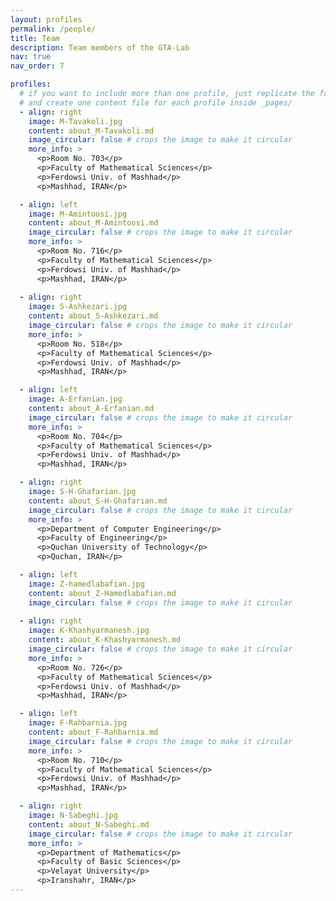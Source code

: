 ```yaml
---
layout: profiles
permalink: /people/
title: Team
description: Team members of the GTA-Lab
nav: true
nav_order: 7

profiles:
  # if you want to include more than one profile, just replicate the following block
  # and create one content file for each profile inside _pages/
  - align: right
    image: M-Tavakoli.jpg
    content: about_M-Tavakoli.md
    image_circular: false # crops the image to make it circular
    more_info: >
      <p>Room No. 703</p>
      <p>Faculty of Mathematical Sciences</p>
      <p>Ferdowsi Univ. of Mashhad</p>
      <p>Mashhad, IRAN</p>

  - align: left
    image: M-Amintoosi.jpg
    content: about_M-Amintoosi.md
    image_circular: false # crops the image to make it circular
    more_info: >
      <p>Room No. 716</p>
      <p>Faculty of Mathematical Sciences</p>
      <p>Ferdowsi Univ. of Mashhad</p>
      <p>Mashhad, IRAN</p>
      
  - align: right
    image: S-Ashkezari.jpg
    content: about_S-Ashkezari.md
    image_circular: false # crops the image to make it circular
    more_info: >
      <p>Room No. 518</p>
      <p>Faculty of Mathematical Sciences</p>
      <p>Ferdowsi Univ. of Mashhad</p>
      <p>Mashhad, IRAN</p>

  - align: left
    image: A-Erfanian.jpg
    content: about_A-Erfanian.md
    image_circular: false # crops the image to make it circular
    more_info: >
      <p>Room No. 704</p>
      <p>Faculty of Mathematical Sciences</p>
      <p>Ferdowsi Univ. of Mashhad</p>
      <p>Mashhad, IRAN</p>

  - align: right
    image: S-H-Ghafarian.jpg
    content: about_S-H-Ghafarian.md
    image_circular: false # crops the image to make it circular
    more_info: >
      <p>Department of Computer Engineering</p>
      <p>Faculty of Engineering</p>
      <p>Quchan University of Technology</p>
      <p>Quchan, IRAN</p>

  - align: left
    image: Z-hamedlabafian.jpg
    content: about_Z-Hamedlabafian.md
    image_circular: false # crops the image to make it circular
      
  - align: right
    image: K-Khashyarmanesh.jpg
    content: about_K-Khashyarmanesh.md
    image_circular: false # crops the image to make it circular
    more_info: >
      <p>Room No. 726</p>
      <p>Faculty of Mathematical Sciences</p>
      <p>Ferdowsi Univ. of Mashhad</p>
      <p>Mashhad, IRAN</p>

  - align: left
    image: F-Rahbarnia.jpg
    content: about_F-Rahbarnia.md
    image_circular: false # crops the image to make it circular
    more_info: >
      <p>Room No. 710</p>
      <p>Faculty of Mathematical Sciences</p>
      <p>Ferdowsi Univ. of Mashhad</p>
      <p>Mashhad, IRAN</p>

  - align: right
    image: N-Sabeghi.jpg
    content: about_N-Sabeghi.md
    image_circular: false # crops the image to make it circular
    more_info: >
      <p>Department of Mathematics</p>
      <p>Faculty of Basic Sciences</p>
      <p>Velayat University</p>
      <p>Iranshahr, IRAN</p>      
---
```


